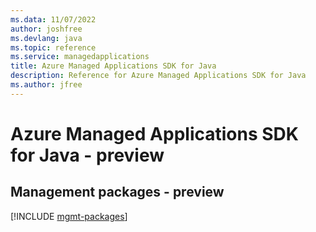 ```yaml
---
ms.data: 11/07/2022
author: joshfree
ms.devlang: java
ms.topic: reference
ms.service: managedapplications
title: Azure Managed Applications SDK for Java
description: Reference for Azure Managed Applications SDK for Java
ms.author: jfree
---
```

# Azure Managed Applications SDK for Java - preview

## Management packages - preview
[!INCLUDE [mgmt-packages](managed-applications-mgmt-index.md)]